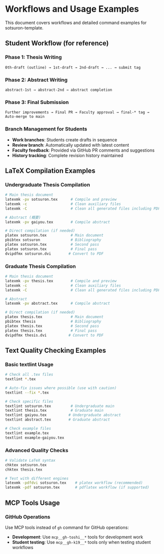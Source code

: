 # Workflows and Usage Examples

This document covers workflows and detailed command examples for sotsuron-template.

## Student Workflow (for reference)

### Phase 1: Thesis Writing
```
0th-draft (outline) → 1st-draft → 2nd-draft → ... → submit tag
```

### Phase 2: Abstract Writing
```
abstract-1st → abstract-2nd → abstract completion
```

### Phase 3: Final Submission
```
Further improvements → Final PR → Faculty approval → final-* tag → Auto-merge to main
```

### Branch Management for Students
- **Work branches**: Students create drafts in sequence
- **Review branch**: Automatically updated with latest content
- **Faculty feedback**: Provided via GitHub PR comments and suggestions
- **History tracking**: Complete revision history maintained

## LaTeX Compilation Examples

### Undergraduate Thesis Compilation
```bash
# Main thesis document
latexmk -pv sotsuron.tex      # Compile and preview
latexmk -c                    # Clean auxiliary files
latexmk -C                    # Clean all generated files including PDF

# Abstract (概要)
latexmk -pv gaiyou.tex        # Compile abstract

# Direct compilation (if needed)
platex sotsuron.tex           # Main document
pbibtex sotsuron              # Bibliography
platex sotsuron.tex           # Second pass
platex sotsuron.tex           # Final pass
dvipdfmx sotsuron.dvi        # Convert to PDF
```

### Graduate Thesis Compilation
```bash
# Main thesis document
latexmk -pv thesis.tex        # Compile and preview
latexmk -c                    # Clean auxiliary files
latexmk -C                    # Clean all generated files including PDF

# Abstract
latexmk -pv abstract.tex      # Compile abstract

# Direct compilation (if needed)
platex thesis.tex             # Main document
pbibtex thesis                # Bibliography
platex thesis.tex             # Second pass
platex thesis.tex             # Final pass
dvipdfmx thesis.dvi          # Convert to PDF
```

## Text Quality Checking Examples

### Basic textlint Usage
```bash
# Check all .tex files
textlint *.tex                

# Auto-fix issues where possible (use with caution)
textlint --fix *.tex          

# Check specific files
textlint sotsuron.tex         # Undergraduate main
textlint thesis.tex           # Graduate main
textlint gaiyou.tex          # Undergraduate abstract
textlint abstract.tex        # Graduate abstract

# Check example files
textlint example.tex          
textlint example-gaiyou.tex   
```

### Advanced Quality Checks
```bash
# Validate LaTeX syntax
chktex sotsuron.tex
chktex thesis.tex

# Test with different engines
latexmk -pdfdvi sotsuron.tex    # platex workflow (recommended)
latexmk -pdf sotsuron.tex       # pdflatex workflow (if supported)
```

## MCP Tools Usage

### GitHub Operations
Use MCP tools instead of `gh` command for GitHub operations:
- **Development**: Use `mcp__gh-toshi__*` tools for development work
- **Student testing**: Use `mcp__gh-k19__*` tools only when testing student workflows